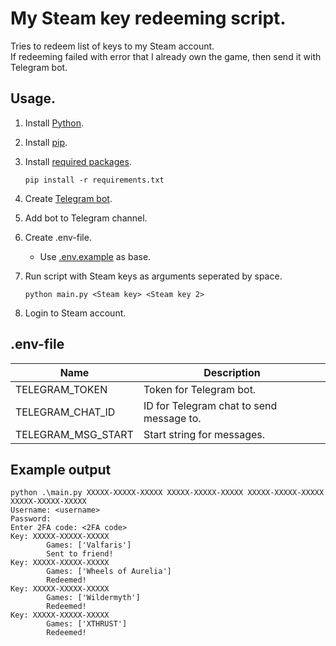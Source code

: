 # My Steam key redeeming script.

Tries to redeem list of keys to my Steam account.  
If redeeming failed with error that I already own the game, then send it with Telegram bot.

## Usage.
1. Install [Python](https://www.python.org).
1. Install [pip](https://pip.pypa.io/en/stable/installation/).
1. Install [required packages](requirements.txt).
   
    `pip install -r requirements.txt`
1. Create [Telegram bot](https://core.telegram.org/bots).
1. Add bot to Telegram channel.
1. Create .env-file.
   - Use [.env.example](.env.example) as base. 
1. Run script with Steam keys as arguments seperated by space.
   
    `python main.py <Steam key> <Steam key 2>`

1. Login to Steam account.
 
## .env-file
| Name               | Description                              |
| ------------------ | ---------------------------------------- |
| TELEGRAM_TOKEN     | Token for Telegram bot.                  |
| TELEGRAM_CHAT_ID   | ID for Telegram chat to send message to. |
| TELEGRAM_MSG_START | Start string for messages.               |


## Example output
```shell
python .\main.py XXXXX-XXXXX-XXXXX XXXXX-XXXXX-XXXXX XXXXX-XXXXX-XXXXX XXXXX-XXXXX-XXXXX
Username: <username>
Password: 
Enter 2FA code: <2FA code>
Key: XXXXX-XXXXX-XXXXX
        Games: ['Valfaris']
        Sent to friend!
Key: XXXXX-XXXXX-XXXXX
        Games: ['Wheels of Aurelia']
        Redeemed!
Key: XXXXX-XXXXX-XXXXX
        Games: ['Wildermyth']
        Redeemed!
Key: XXXXX-XXXXX-XXXXX
        Games: ['XTHRUST']
        Redeemed!
```